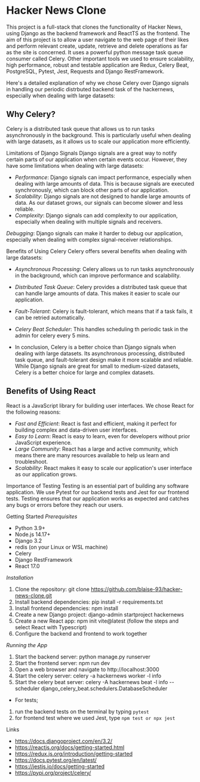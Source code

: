 # Hacker News Clone

This project is a full-stack that clones the functionality of Hacker News, using Django as the backend framework and ReactTS as the frontend. The 
aim of this project is to allow a user navigate to the web page of their likes and perform relevant create, update, retrieve and delete operations as far as the site is concerned.  It uses a powerful
python message task queue consumer called Celery. Other important tools we used to ensure scalability, high performance, robust and testable application are Redux, Celery Beat, PostgreSQL, Pytest, Jest, Requests and Django RestFramework. 


Here's a detailed explanation of why we chose Celery over Django signals in handling our periodic distrbuted backend task of the hackernews, especially when dealing with large datasets:

## Why Celery?
Celery is a distributed task queue that allows us to run tasks asynchronously in the background. This is particularly useful when dealing with large datasets, as it allows us to scale our application more efficiently.

Limitations of Django Signals
Django signals are a great way to notify certain parts of our application when certain events occur. However, they have some limitations when dealing with large datasets:

- *Performance*: Django signals can impact performance, especially when dealing with large amounts of data. This is because signals are executed synchronously, which can block other parts of our application.
- *Scalability*: Django signals are not designed to handle large amounts of data. As our dataset grows, our signals can become slower and less reliable.
- *Complexity*: Django signals can add complexity to our application, especially when dealing with multiple signals and receivers.

*Debugging*: Django signals can make it harder to debug our application, especially when dealing with complex signal-receiver relationships.



Benefits of Using Celery
Celery offers several benefits when dealing with large datasets:

- *Asynchronous Processing*: Celery allows us to run tasks asynchronously in the background, which can improve performance and scalability.
- *Distributed Task Queue*: Celery provides a distributed task queue that can handle large amounts of data. This makes it easier to scale our application.
- *Fault-Tolerant*: Celery is fault-tolerant, which means that if a task fails, it can be retried automatically.
- *Celery Beat Scheduler*: This handles scheduling th periodic task in the admin for celery every 5 mins.

- In conclusion, Celery is a better choice than Django signals when dealing with large datasets. Its asynchronous processing, distributed task queue, and fault-tolerant design make it more scalable and reliable. While Django signals are great for small to medium-sized datasets, Celery is a better choice for large and complex datasets.


## Benefits of Using React
React is a JavaScript library for building user interfaces. We chose React for the following reasons:

- *Fast and Efficient*: React is fast and efficient, making it perfect for building complex and data-driven user interfaces.
- *Easy to Learn*: React is easy to learn, even for developers without prior JavaScript experience.
- *Large Community*: React has a large and active community, which means there are many resources available to help us learn and troubleshoot.
- *Scalability*: React makes it easy to scale our application's user interface as our application grows.

Importance of Testing
Testing is an essential part of building any software application. We use Pytest for our backend tests and Jest for our frontend tests. Testing ensures that our application works as expected and catches any bugs or errors before they reach our users.

Getting Started
_Prerequisites_

- Python 3.9+
- Node.js 14.17+
- Django 3.2
- redis (on your Linux or WSL machine)
- Celery
- Django RestFramework
- React 17.0

_Installation_

1. Clone the repository: git clone https://github.com/blaise-93/hacker-news-clone.git
2. Install backend dependencies: pip install -r requirements.txt
3. Install frontend dependencies: npm install
4. Create a new Django project: django-admin startproject hackernews
5. Create a new React app: npm init vite@latest (follow the steps and select React with Typescript)
6. Configure the backend and frontend to work together

_Running the App_

1. Start the backend server: python manage.py runserver
2. Start the frontend server: npm run dev
3. Open a web browser and navigate to http://localhost:3000
4.  Start the celery server: celery -a hackernews worker -l info
5. Start the celery beat server: celery -A hackernews beat -l info --scheduler django_celery_beat.schedulers.DatabaseScheduler 

- For tests;
1. run the backend tests on the terminal by typing `pytest`
2. for frontend test where we used Jest, type `npm test or npx jest`

Links
- https://docs.djangoproject.com/en/3.2/
- https://reactjs.org/docs/getting-started.html
- https://redux.js.org/introduction/getting-started
- https://docs.pytest.org/en/latest/
- https://jestjs.io/docs/getting-started
- https://pypi.org/project/celery/
